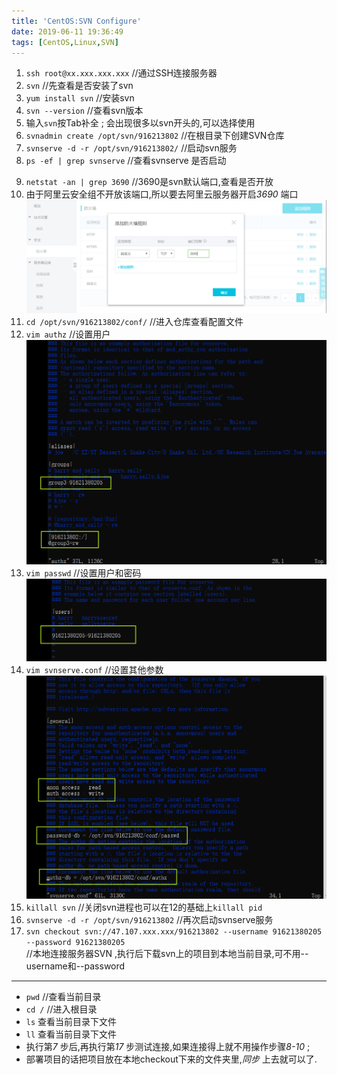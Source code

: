 ```yaml
---
title: 'CentOS:SVN Configure'
date: 2019-06-11 19:36:49
tags: [CentOS,Linux,SVN]
---
```

 1. `ssh root@xx.xxx.xxx.xxx`   //通过SSH连接服务器
 2. `svn`                      //先查看是否安装了svn
 3. `yum install svn`         //安装svn
 4. `svn --version`          //查看svn版本
 5. 输入`svn`按Tab补全  ; 会出现很多以svn开头的,可以选择使用
 6. `svnadmin create /opt/svn/916213802`      //在根目录下创建SVN仓库
 7. `svnserve -d -r /opt/svn/916213802/`   //启动svn服务
 8. `ps -ef | grep svnserve`   //查看svnserve 是否启动
 <!-- more -->
 9. `netstat -an | grep 3690`   //3690是svn默认端口,查看是否开放
 10. 由于阿里云安全组不开放该端口,所以要去阿里云服务器开启*3690* 端口 
  ![](/images/CentOSSVNConfigure/01.png)
 11. `cd /opt/svn/916213802/conf/`  //进入仓库查看配置文件        
 12. `vim authz`   //设置用户
 ![](/images/CentOSSVNConfigure/02.png)
 13. `vim passwd`  //设置用户和密码
 ![](/images/CentOSSVNConfigure/03.png)
 14. `vim svnserve.conf`  //设置其他参数
 ![](/images/CentOSSVNConfigure/04.png)
 15. `killall svn`   //关闭svn进程也可以在12的基础上`killall pid`
 16. `svnserve -d -r /opt/svn/916213802`  //再次启动svnserve服务
 17. `svn checkout svn://47.107.xxx.xxx/916213802 --username 91621380205 --password 91621380205`  
     //本地连接服务器SVN ,执行后下载svn上的项目到本地当前目录,可不用--username和--password
---
 * `pwd`   //查看当前目录
 * `cd /`  //进入根目录
 * `ls` 查看当前目录下文件
 * `ll` 查看当前目录下文件
 * 执行第*7* 步后,再执行第*17* 步测试连接,如果连接得上就不用操作步骤*8-10* ;
 * 部署项目的话把项目放在本地checkout下来的文件夹里,*同步* 上去就可以了.
 
 